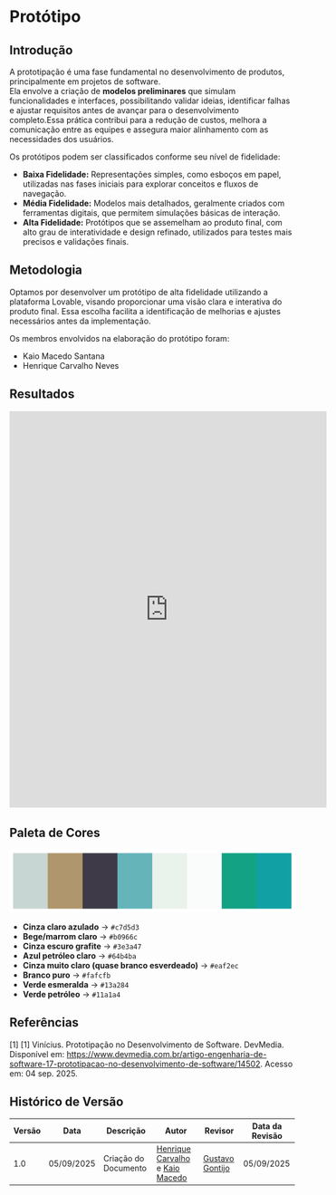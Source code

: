 # __Protótipo__


## __Introdução__


A prototipação é uma fase fundamental no desenvolvimento de produtos, principalmente em projetos de software.  
Ela envolve a criação de **modelos preliminares** que simulam funcionalidades e interfaces, possibilitando validar ideias, identificar falhas e ajustar requisitos antes de avançar para o desenvolvimento completo.Essa prática contribui para a redução de custos, melhora a comunicação entre as equipes e assegura maior alinhamento com as necessidades dos usuários.



Os protótipos podem ser classificados conforme seu nível de fidelidade:


- **Baixa Fidelidade:** Representações simples, como esboços em papel, utilizadas nas fases iniciais para explorar conceitos e fluxos de navegação.</li>
- **Média Fidelidade:** Modelos mais detalhados, geralmente criados com ferramentas digitais, que permitem simulações básicas de interação.</li>
- **Alta Fidelidade:** Protótipos que se assemelham ao produto final, com alto grau de interatividade e design refinado, utilizados para testes mais precisos e validações finais.


## __Metodologia__

Optamos por desenvolver um protótipo de alta fidelidade utilizando a plataforma Lovable, visando proporcionar uma visão clara e interativa do produto final. Essa escolha facilita a identificação de melhorias e ajustes necessários antes da implementação.

Os membros envolvidos na elaboração do protótipo foram:

- Kaio Macedo Santana</li>
- Henrique Carvalho Neves</li>

## __Resultados__

<iframe width="560" height="700" src="https://www.youtube.com/embed/e2K6XnH62Jw" title="YouTube video player" frameborder="0" allow="accelerometer; autoplay; clipboard-write; encrypted-media; gyroscope; picture-in-picture; web-share" allowfullscreen></iframe>


## __Paleta de Cores__

![Paleta de cores](image.png)

- **Cinza claro azulado** → `#c7d5d3`
- **Bege/marrom claro** → `#b0966c`
- **Cinza escuro grafite** → `#3e3a47`
- **Azul petróleo claro** → `#64b4ba`
- **Cinza muito claro (quase branco esverdeado)** → `#eaf2ec`
- **Branco puro** → `#fafcfb`
- **Verde esmeralda** → `#13a284`
- **Verde petróleo** → `#11a1a4`

## __Referências__

[1] [1] Vinícius. Prototipação no Desenvolvimento de Software. DevMedia. Disponível em: https://www.devmedia.com.br/artigo-engenharia-de-software-17-prototipacao-no-desenvolvimento-de-software/14502. Acesso em: 04 sep. 2025.


## __Histórico de Versão__


| Versão | Data | Descrição | Autor | Revisor | Data da Revisão |
|--------|------|-----------|--------|---------|-----------------|
| 1.0 | 05/09/2025 | Criação do Documento | [Henrique Carvalho](https://github.com/henriquecarv3) e [Kaio Macedo](https://github.com/bigkaio)|[Gustavo Gontijo](https://github.com/Guga301104)  | 05/09/2025 |